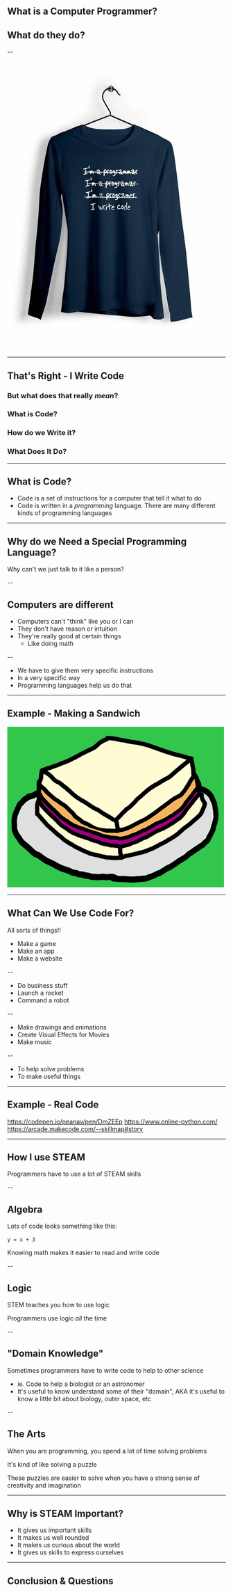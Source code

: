 ## What is a Computer Programmer?

<h2 class="fragment">What do they do?</h2>

--

<img src="images/iwritecode.jpg"/>

---

## That's Right - I Write Code

<h3 class="fragment">But what does that really <i>mean</i>?</h3>

<h3 class="fragment">What is Code?</h3>

<h3 class="fragment">How do we Write it?</h3>

<h3 class="fragment">What Does It Do?</h3>

---

## What is Code?

* Code is a set of instructions for a computer that tell it what to do
* Code is written in a _programming_ language. There are many different kinds of programming languages

---

## Why do we Need a Special Programming Language?

Why can't we just talk to it like a person?

--

## Computers are different

* Computers can't "think" like you or I can
* They don't have reason or intuition
* They're really good at certain things
  * Like doing math

--

* We have to give them very specific instructions
* In a very specific way
* Programming languages help us do that

---

## Example - Making a Sandwich

<img src="images/sandwich.png"/>

---

## What Can We Use Code For?

All sorts of things!!

* Make a game
* Make an app
* Make a website

--

* Do business stuff
* Launch a rocket
* Command a robot

--

* Make drawings and animations
* Create Visual Effects for Movies
* Make music

--

* To help solve problems
* To make useful things

---

## Example - Real Code

https://codepen.io/peanav/pen/DmZEEp
https://www.online-python.com/
https://arcade.makecode.com/--skillmap#story

---

## How I use STEAM

Programmers have to use a lot of STEAM skills

--

## Algebra

Lots of code looks something like this:

```
y = x + 3
```

Knowing math makes it easier to read and write code

--

## Logic

STEM teaches you how to use logic

Programmers use logic _all_ the time

--

## "Domain Knowledge"

Sometimes programmers have to write code to help to other science

* ie. Code to help a biologist or an astronomer
* It's useful to know understand some of their "domain", AKA it's useful to know a little bit about biology, outer space, etc

--

## The Arts

When you are programming, you spend a lot of time solving problems

It's kind of like solving a puzzle

These puzzles are easier to solve when you have a strong sense of creativity and imagination

---

## Why is STEAM Important?

* It gives us important skills
* It makes us well rounded
* It makes us curious about the world
* It gives us skills to express ourselves

---

## Conclusion & Questions

